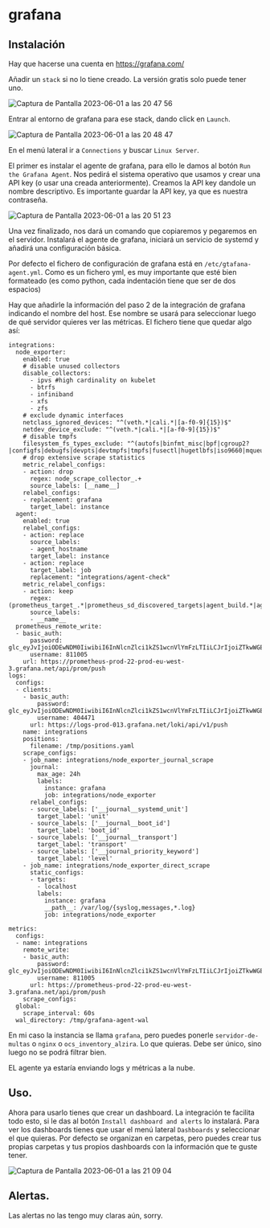 # grafana

## Instalación

Hay que hacerse una cuenta en https://grafana.com/ 

Añadir un `stack` si no lo tiene creado. La versión gratis solo puede tener uno.

![Captura de Pantalla 2023-06-01 a las 20 47 56](https://github.com/hector-medina/grafana/assets/76477956/315aba33-aec8-410d-87a7-0fd6bea0297e)

Entrar al entorno de grafana para ese stack, dando click en `Launch`.

![Captura de Pantalla 2023-06-01 a las 20 48 47](https://github.com/hector-medina/grafana/assets/76477956/77d31293-dd4b-4107-8fe7-d93f0f0fdf55)

En el menú lateral ir a `Connections` y buscar `Linux Server`.

El primer es instalar el agente de grafana, para ello le damos al botón `Run the Grafana Agent`. Nos pedirá el sistema operativo que usamos y crear una API key (o usar una creada anteriormente). Creamos la API key dandole un nombre descriptivo. Es importante guardar la API key, ya que es nuestra contraseña.

![Captura de Pantalla 2023-06-01 a las 20 51 23](https://github.com/hector-medina/grafana/assets/76477956/d7213d5b-0bce-4a11-a984-d19ab05f1bb3)

Una vez finalizado, nos dará un comando que copiaremos y pegaremos en el servidor. Instalará el agente de grafana, iniciará un servicio de systemd y añadirá una configuración básica. 

Por defecto el fichero de configuración de grafana está en `/etc/gtafana-agent.yml`. Como es un fichero yml, es muy importante que esté bien formateado (es como python, cada indentación tiene que ser de dos espacios)

Hay que añadirle la información del paso 2 de la integración de grafana indicando el nombre del host. Ese nombre se usará para seleccionar luego de qué servidor quieres ver las métricas. El fichero tiene que quedar algo así:

`````
integrations:
  node_exporter:
    enabled: true
    # disable unused collectors
    disable_collectors:
      - ipvs #high cardinality on kubelet
      - btrfs
      - infiniband
      - xfs
      - zfs
    # exclude dynamic interfaces
    netclass_ignored_devices: "^(veth.*|cali.*|[a-f0-9]{15})$"
    netdev_device_exclude: "^(veth.*|cali.*|[a-f0-9]{15})$"
    # disable tmpfs
    filesystem_fs_types_exclude: "^(autofs|binfmt_misc|bpf|cgroup2?|configfs|debugfs|devpts|devtmpfs|tmpfs|fusectl|hugetlbfs|iso9660|mqueue|nsfs|overlay|proc|procfs|pstore|rpc_pipefs|securityfs|selinuxfs|squashfs|sysfs|tracefs)$"
    # drop extensive scrape statistics
    metric_relabel_configs:
    - action: drop
      regex: node_scrape_collector_.+
      source_labels: [__name__]
    relabel_configs:
    - replacement: grafana
      target_label: instance
  agent:
    enabled: true
    relabel_configs:
    - action: replace
      source_labels:
      - agent_hostname
      target_label: instance
    - action: replace
      target_label: job
      replacement: "integrations/agent-check"
    metric_relabel_configs:
    - action: keep
      regex: (prometheus_target_.*|prometheus_sd_discovered_targets|agent_build.*|agent_wal_samples_appended_total|process_start_time_seconds)
      source_labels:
      - __name__
  prometheus_remote_write:
  - basic_auth:
      password: glc_eyJvIjoiODEwNDM0IiwibiI6InNlcnZlci1kZS1wcnVlYmFzLTIiLCJrIjoiZTkwWGE0cTBwMUQ1bzB5WWVTNE0wNkFoIiwibSI6eyJyIjoicHJvZC1ldS13ZXN0LTMifX0=
      username: 811005
    url: https://prometheus-prod-22-prod-eu-west-3.grafana.net/api/prom/push
logs:
  configs:
  - clients:
    - basic_auth:
        password: glc_eyJvIjoiODEwNDM0IiwibiI6InNlcnZlci1kZS1wcnVlYmFzLTIiLCJrIjoiZTkwWGE0cTBwMUQ1bzB5WWVTNE0wNkFoIiwibSI6eyJyIjoicHJvZC1ldS13ZXN0LTMifX0=
        username: 404471
      url: https://logs-prod-013.grafana.net/loki/api/v1/push
    name: integrations
    positions:
      filename: /tmp/positions.yaml
    scrape_configs:
    - job_name: integrations/node_exporter_journal_scrape
      journal:
        max_age: 24h
        labels:
          instance: grafana
          job: integrations/node_exporter
      relabel_configs:
      - source_labels: ['__journal__systemd_unit']
        target_label: 'unit'
      - source_labels: ['__journal__boot_id']
        target_label: 'boot_id'
      - source_labels: ['__journal__transport']
        target_label: 'transport'
      - source_labels: ['__journal_priority_keyword']
        target_label: 'level'
    - job_name: integrations/node_exporter_direct_scrape
      static_configs:
      - targets:
        - localhost
        labels:
          instance: grafana
          __path__: /var/log/{syslog,messages,*.log}
          job: integrations/node_exporter

metrics:
  configs:
  - name: integrations
    remote_write:
    - basic_auth:
        password: glc_eyJvIjoiODEwNDM0IiwibiI6InNlcnZlci1kZS1wcnVlYmFzLTIiLCJrIjoiZTkwWGE0cTBwMUQ1bzB5WWVTNE0wNkFoIiwibSI6eyJyIjoicHJvZC1ldS13ZXN0LTMifX0=
        username: 811005
      url: https://prometheus-prod-22-prod-eu-west-3.grafana.net/api/prom/push
    scrape_configs:
  global:
    scrape_interval: 60s
  wal_directory: /tmp/grafana-agent-wal
`````

En mi caso la instancia se llama `grafana`, pero puedes ponerle `servidor-de-multas` o `nginx` o `ocs_inventory_alzira`. Lo que quieras. Debe ser único, sino luego no se podrá filtrar bien. 

EL agente ya estaría enviando logs y métricas a la nube.

## Uso.

Ahora para usarlo tienes que crear un dashboard. La integración te facilita todo esto, si le das al botón `Install dashboard and alerts` lo instalará. Para ver los dashboards tienes que usar el menú lateral `Dashboards` y seleccionar el que quieras. Por defecto se organizan en carpetas, pero puedes crear tus propias carpetas y tus propios dashboards con la información que te guste tener.

![Captura de Pantalla 2023-06-01 a las 21 09 04](https://github.com/hector-medina/grafana/assets/76477956/35cf2512-fcad-4701-90a0-eeafb46968b6)

## Alertas.

Las alertas no las tengo muy claras aún, sorry. 
